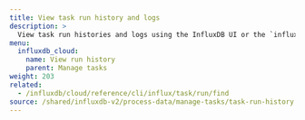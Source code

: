 ```yaml
---
title: View task run history and logs
description: >
  View task run histories and logs using the InfluxDB UI or the `influx` CLI.
menu:
  influxdb_cloud:
    name: View run history
    parent: Manage tasks
weight: 203
related:
  - /influxdb/cloud/reference/cli/influx/task/run/find
source: /shared/influxdb-v2/process-data/manage-tasks/task-run-history.md
---
```


<!-- The content of this file is at 
// SOURCE content/shared/influxdb-v2/process-data/manage-tasks/task-run-history.md-->
